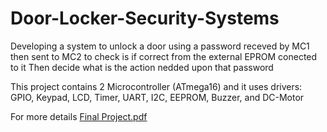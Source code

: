 # Door-Locker-Security-Systems

Developing a system to unlock a door using a password receved by MC1 then sent to MC2 to check is if correct from the external EPROM conected to it
Then decide what is the action nedded upon that password 

This project contains 2 Microcontroller (ATmega16) and it uses drivers: GPIO, Keypad, LCD, Timer, UART, I2C, EEPROM, Buzzer, and DC-Motor

For more details 
[Final Project.pdf](https://github.com/OmarElsehity/Door-Locker-Security-Systems/files/8389536/Final.Project.pdf)
